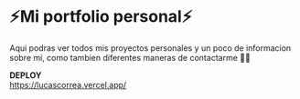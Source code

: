 <h1>⚡Mi portfolio personal⚡</h1>

<p>Aqui podras ver todos mis proyectos personales y un poco de informacion sobre mi, como tambien diferentes maneras de contactarme 👨‍💻</p>

<strong>DEPLOY</strong> <br/>
https://lucascorrea.vercel.app/
